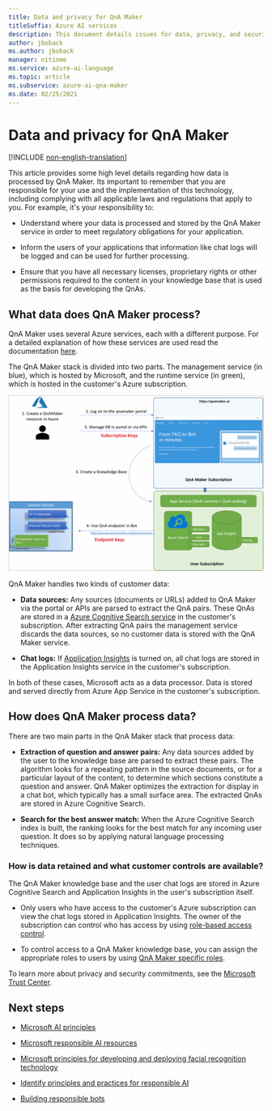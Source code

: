 ```yaml
---
title: Data and privacy for QnA Maker
titleSuffix: Azure AI services
description: This document details issues for data, privacy, and security for QnA Maker.
author: jboback
ms.author: jboback
manager: nitinme
ms.service: azure-ai-language
ms.topic: article
ms.subservice: azure-ai-qna-maker
ms.date: 02/25/2021
---
```


# Data and privacy for QnA Maker

[!INCLUDE [non-english-translation](/azure/ai-foundry/responsible-ai/includes/non-english-translation)]

This article provides some high level details regarding how data is processed by QnA Maker. Its important to remember that you are responsible for your use and the implementation of this technology, including complying with all applicable laws and regulations that apply to you. For example, it's your responsibility to:

- Understand where your data is processed and stored by the QnA Maker service in order to meet regulatory obligations 
 for your application.

- Inform the users of your applications that information like chat logs
    will be logged and can be used for further processing.

- Ensure that you have all necessary licenses, proprietary rights or other permissions required to the content in your knowledge base that is used as the basis for developing the QnAs.

## What data does QnA Maker process?

QnA Maker uses several Azure services, each with a different purpose. For a detailed explanation of how these services are used read the documentation [here](https://aka.ms/qnamaker-azure-resources).

The QnA Maker stack is divided into two parts. The management service
(in blue), which is hosted by Microsoft, and the runtime service
(in green), which is hosted in the customer's Azure subscription.

![Diagram of the QnA Maker stack.](media/qnamaker-data-process.png)

QnA Maker handles two kinds of customer data:

- **Data sources:** Any sources (documents or URLs) added to QnA Maker via the portal or APIs are parsed to extract the QnA pairs. These QnAs are stored in a [Azure Cognitive Search service](https://azure.microsoft.com/services/search/) in the customer's subscription. After extracting QnA pairs the management service discards the data sources, so no customer data is stored with the QnA Maker service. 

- **Chat logs:** If [Application Insights](/azure/azure-monitor/app/app-insights-overview) is turned on, all chat logs are stored in the Application Insights service in the customer's subscription.

In both of these cases, Microsoft acts as a data processor. Data is stored and served directly from Azure App Service in the customer's subscription.

## How does QnA Maker process data?

There are two main parts in the QnA Maker stack that process data:

-   **Extraction of question and answer pairs:** Any data sources added by
    the user to the knowledge base are parsed to extract these pairs. The algorithm looks for a repeating pattern in the source documents, or for a particular layout of the content, to
    determine which sections constitute a question and answer. QnA Maker optimizes the extraction for display in a chat bot, which typically has a small surface area.
    The extracted QnAs are stored in Azure Cognitive Search.

-   **Search for the best answer match:** When the Azure Cognitive Search
    index is built, the ranking looks for the best match for any incoming user question. It does so by applying natural language processing techniques.

### How is data retained and what customer controls are available?

The QnA Maker knowledge base and the user chat logs are stored in Azure Cognitive Search and Application Insights in the user's subscription itself.

-   Only users who have access to the customer's Azure subscription can view the chat logs stored in Application Insights. The owner of the subscription can control who has access by using [role-based access control](/azure/role-based-access-control/overview).

-   To control access to a QnA Maker knowledge base, you can assign the appropriate roles to users by using [QnA Maker specific roles](/azure/ai-services/qnamaker/concepts/role-based-access-control).

To learn more about privacy and security commitments, see the [Microsoft Trust Center](https://www.microsoft.com/TrustCenter/CloudServices/Azure/default.aspx).

## Next steps

* [Microsoft AI principles](https://www.microsoft.com/ai/responsible-ai)

* [Microsoft responsible AI resources](https://www.microsoft.com/ai/responsible-ai-resources)

* [Microsoft principles for developing and deploying facial recognition technology](https://blogs.microsoft.com/wp-content/uploads/prod/sites/5/2018/12/MSFT-Principles-on-Facial-Recognition.pdf)

* [Identify principles and practices for responsible AI](/training/paths/responsible-ai-business-principles/)

* [Building responsible bots](https://www.microsoft.com/research/uploads/prod/2018/11/Bot_Guidelines_Nov_2018.pdf)
